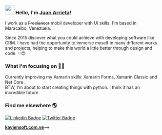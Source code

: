 ### <img src="https://media.giphy.com/media/hvRJCLFzcasrR4ia7z/giphy.gif" width="30px"> Hello, I'm [Juan Arrieta](https://kayiensoft.com)!

I work as a ~~Freelancer~~ mobil developer with UI skills. I´m based in Maracaibo, Venezuela.

Since 2015 discover what you could achieve with developing software like CRM. I have had the opportunity to immerse myself in many different works and projects, helping to make this world a little better through design and code. ✨😍

### What I'm focusing on 👨‍💻

Currently improving my Xamarin skills: Xamarin Forms, Xamarin Classic and Net Core .<br />
BTW, I'm about to start creating things with python. I think it has an incredible future


### Find me elsewhere 🌎

[![Linkedin Badge](https://img.shields.io/badge/-LinkedIn-blue?style=flat-square&logo=Linkedin&logoColor=white&link=https://www.linkedin.com/in/harshkumarkhatri/)](https://www.linkedin.com/in/kayien/)  [![Twitter Badge](https://img.shields.io/badge/-Twitter-1ca0f1?style=flat-square&labelColor=1ca0f1&logo=twitter&logoColor=white&link=https://twitter.com/_diogorodrigues)](https://twitter.com/Kayiien)


**[kayiensoft.com.ve](https://kayiensoft.com)**-->
